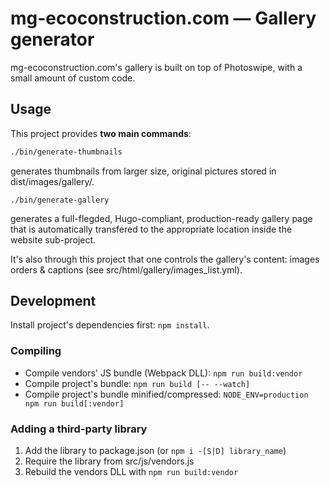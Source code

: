 mg-ecoconstruction.com — Gallery generator
==========================

mg-ecoconstruction.com's gallery is built on top of Photoswipe, with a small amount of custom code.

## Usage

This project provides **two main commands**:

``` sh
./bin/generate-thumbnails
```

generates thumbnails from larger size, original pictures stored in dist/images/gallery/.

```
./bin/generate-gallery
```

generates a full-flegded, Hugo-compliant, production-ready gallery page that is automatically transfered to the appropriate location inside the website sub-project.

It's also through this project that one controls the gallery's content: images orders & captions (see src/html/gallery/images_list.yml).

## Development

Install project's dependencies first: `npm install`.

### Compiling

* Compile vendors' JS bundle (Webpack DLL): `npm run build:vendor`
* Compile project's bundle: `npm run build [-- --watch]`
* Compile project's bundle minified/compressed: `NODE_ENV=production npm run build[:vendor]`

### Adding a third-party library

1. Add the library to package.json (or `npm i -[S|D] library_name`)
2. Require the library from src/js/vendors.js
3. Rebuild the vendors DLL with `npm run build:vendor`
